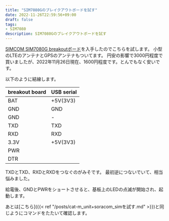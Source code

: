 ```yaml
---
title: "SIM7080Gのブレイクアウトボードを試す"
date: 2022-11-26T22:59:56+09:00
draft: false
tags:
- SIM7080
description: SIM7080Gのブレイクアウトボードを試す
---
```


[SIMCOM SIM7080G breakoutボード](https://ja.aliexpress.com/item/1005002345858173.html?spm=a2g0o.order_list.0.0.21ef585a91Foq4&gatewayAdapt=glo2jpn)を入手したのでこちらを試します。
小型のLTEのアンテナとGPSのアンテナもついてます。
円安の影響で3000円程度で買いましたが、2022年11月26日現在、1600円程度です。とんでもなく安いです。



以下のように結線します。

|breakout board|USB serial|
|:---|:---|
|BAT|+5V(3V3)|
|GND|GND|
|GND|-|
|TXD|TXD|
|RXD|RXD|
|3.3V|+5V(3V3)|
|PWR|
|DTR|

TXDとTXD、RXDとRXDをつなぐのがみそです。
最初逆につないでいて、相当悩みました。

給電後、GNDとPWRをショートさせると、基板上のLEDの点滅が開始され、起動します。

あとは[こちら]({{< ref "/posts/cat-m_unit+soracom_simを試す.md" >}})と同じようにコマンドをたたいて確認します。  

